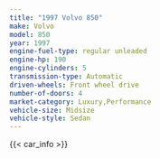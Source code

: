 ```yaml
---
title: "1997 Volvo 850"
make: Volvo
model: 850
year: 1997
engine-fuel-type: regular unleaded
engine-hp: 190
engine-cylinders: 5
transmission-type: Automatic
driven-wheels: Front wheel drive
number-of-doors: 4
market-category: Luxury,Performance
vehicle-size: Midsize
vehicle-style: Sedan
---
```


{{< car_info >}}
